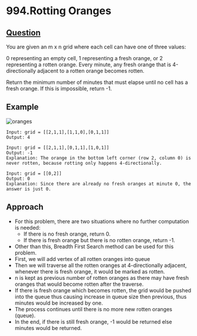 # 994.Rotting Oranges

## [Question](https://leetcode.com/problems/rotting-oranges/)
You are given an m x n grid where each cell can have one of three values:

0 representing an empty cell,
1 representing a fresh orange, or
2 representing a rotten orange.
Every minute, any fresh orange that is 4-directionally adjacent to a rotten orange becomes rotten.

Return the minimum number of minutes that must elapse until no cell has a fresh orange. If this is impossible, return -1.

## Example
![oranges](https://user-images.githubusercontent.com/42335542/135744265-609ff5bf-d012-40ca-934a-9fc7192983ce.png)
```
Input: grid = [[2,1,1],[1,1,0],[0,1,1]]
Output: 4
```
```
Input: grid = [[2,1,1],[0,1,1],[1,0,1]]
Output: -1
Explanation: The orange in the bottom left corner (row 2, column 0) is never rotten, because rotting only happens 4-directionally.
```
```
Input: grid = [[0,2]]
Output: 0
Explanation: Since there are already no fresh oranges at minute 0, the answer is just 0.
```

## Approach
- For this problem, there are two situations where no further computation is needed: 
  - If there is no fresh orange, return 0.
  - If there is fresh orange but there is no rotten orange, return -1.
- Other than this, Breadth First Search method can be used for this problem.
- First, we will add vertex of all rotten oranges into queue
- Then we will traverse all the rotten oranges at 4-directionally adjacent, whenever there is fresh orange, it would be marked as rotten.
- n is kept as previous number of rotten oranges as there may have fresh oranges that would become rotten after the traverse.
- If there is fresh orange which becomes rotten, the grid would be pushed into the queue thus causing increase in queue size then previous, thus minutes would be increased by one.
- The process continues until there is no more new rotten oranges (queue).
- In the end, if there is still fresh orange, -1 would be returned else minutes would be returned.
